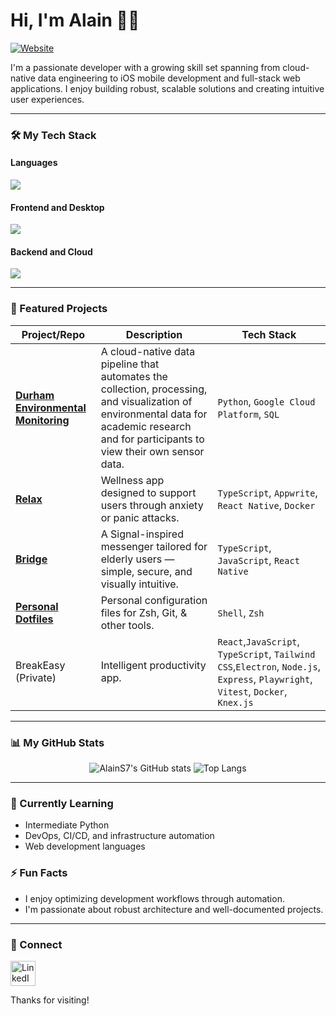 # Hi, I'm Alain 👋🤠

<p align="left">
  <a href="https://alains7.github.io/" target="_blank">
    <img src="https://img.shields.io/badge/Website-339AF0?style=for-the-badge&logo=google-chrome&logoColor=white" alt="Website"/>
  </a>
</p>

I'm a passionate developer with a growing skill set spanning from cloud-native data engineering to iOS mobile development and full-stack web applications. I enjoy building robust, scalable solutions and creating intuitive user experiences.

---

### 🛠️ My Tech Stack

#### Languages
<p align="left">
  <a href="https://skillicons.dev">
    <img src="https://skillicons.dev/icons?i=python,js,ts,c,cpp,java,bash,zsh" />
  </a>
</p>

#### Frontend and Desktop
<p align="left">
  <a href="https://skillicons.dev">
    <img src="https://skillicons.dev/icons?i=html,css,react,tailwind,electron" />
  </a>
</p>

#### Backend and Cloud
<p align="left">
  <a href="https://skillicons.dev">
    <img src="https://skillicons.dev/icons?i=gcp,docker,postgresql,appwrite,nodejs,express" />
  </a>
</p>

---

### 🚀 Featured Projects

| Project/Repo                               | Description                                                                                                                              | Tech Stack                                                     |
| ------------------------------------- | ---------------------------------------------------------------------------------------------------------------------------------------- | -------------------------------------------------------------- |
| [**Durham Environmental Monitoring**](https://github.com/AlainS7/durham-environmental-monitoring) | A cloud-native data pipeline that automates the collection, processing, and visualization of environmental data for academic research and for participants to view their own sensor data.   | `Python`, `Google Cloud Platform`, `SQL` |
| [**Relax**](https://github.com/AlainS7/relax) | Wellness app designed to support users through anxiety or panic attacks. | `TypeScript`, `Appwrite`, `React Native`, `Docker` |
| [**Bridge**](https://github.com/AlainS7/bridge) | A Signal-inspired messenger tailored for elderly users — simple, secure, and visually intuitive. | `TypeScript`, `JavaScript`, `React Native`|
| [**Personal Dotfiles**](https://github.com/AlainS7/dotfiles) | Personal configuration files for Zsh, Git, & other tools. | `Shell`, `Zsh` |
| BreakEasy (Private) | Intelligent productivity app.| `React`,`JavaScript`, `TypeScript`, `Tailwind CSS`,`Electron`, `Node.js`, `Express`, `Playwright`, `Vitest`, `Docker`, `Knex.js` |


---

### 📊 My GitHub Stats

<p align="center">
  <img src="https://github-readme-stats-alains7s-projects.vercel.app/api?username=AlainS7&show_icons=true&count_private=true&rank_icon=github&theme=transparent&t=7&hide=stars,issues" alt="AlainS7's GitHub stats" />
  <img src="https://github-readme-stats-alains7s-projects.vercel.app/api/top-langs/?username=AlainS7&layout=compact&count_private=true&theme=transparent&t=2&size_weight=0.5&count_weight=0.5&langs_count=10" alt="Top Langs" />
</p>

---

### 🌱 Currently Learning
- Intermediate Python
- DevOps, CI/CD, and infrastructure automation
- Web development languages

### ⚡ Fun Facts
- I enjoy optimizing development workflows through automation.
- I'm passionate about robust architecture and well-documented projects.

---

### 🔗 Connect
<p align="left">
  <a href="https://www.linkedin.com/in/alain-soto/" target="_blank">
    <img src="https://cdn.jsdelivr.net/gh/devicons/devicon/icons/linkedin/linkedin-original.svg" alt="LinkedIn" width="40" height="40"/>
  </a>
</p>

Thanks for visiting!
